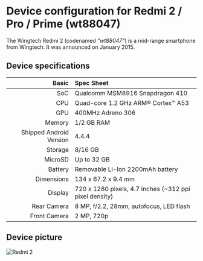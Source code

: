 Device configuration for Redmi 2 / Pro / Prime (wt88047)
========================================================

The Wingtech Redmi 2 (codenamed _"wt88047"_) is a mid-range smartphone from Wingtech.
It was announced on January 2015.

## Device specifications

Basic   | Spec Sheet
-------:|:-------------------------
SoC     | Qualcomm MSM8916 Snapdragon 410
CPU     | Quad-core 1.2 GHz ARM® Cortex™ A53
GPU     | 400MHz Adreno 306
Memory  | 1/2 GB RAM
Shipped Android Version | 4.4.4
Storage | 8/16 GB
MicroSD | Up to 32 GB
Battery | Removable Li-Ion 2200mAh battery
Dimensions | 134 x 67.2 x 9.4 mm
Display | 720 x 1280 pixels, 4.7 inches (~312 ppi pixel density)
Rear Camera | 8 MP, f/2.2, 28mm, autofocus, LED flash
Front Camera | 2 MP, 720p

## Device picture

![Redmi 2](http://cdn.ndtv.com/tech/xiaomi_redmi_2_white_screen.jpg "Redmi 2 in white")
